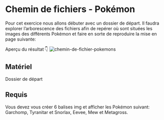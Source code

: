 # Chemin de fichiers - Pokémon

Pour cet exercice nous allons débuter avec un dossier de départ. Il faudra explorer l’arborescence des fichiers afin de repérer où sont situées les images des différents Pokémon et faire en sorte de reproduire la mise en page suivante:

Aperçu du résultat 👇
![chemin-de-fichier-pokemons](https://github.com/user-attachments/assets/9489a7b6-7097-4112-a4a1-d0d055e685e4)


## Matériel

Dossier de départ

## Requis

Vous devez vous créer 6 balises img et afficher les Pokémon suivant: Garchomp, Tyranitar et Snorlax, Eevee, Mew et Metagross.
